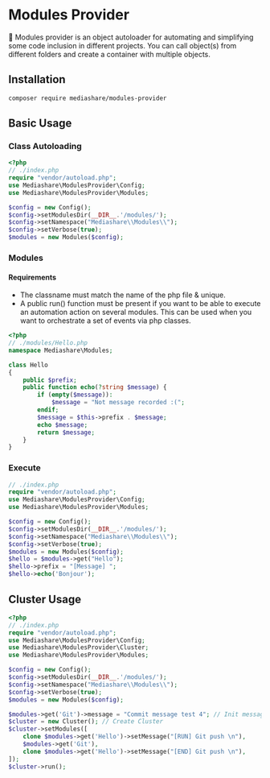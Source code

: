 # Modules Provider
:dizzy: Modules provider is an object autoloader for automating and simplifying some code inclusion in different projects. You can call object(s) from different folders and create a container with multiple objects.
## Installation
```bash
composer require mediashare/modules-provider
```
## Basic Usage
### Class Autoloading
```php
<?php
// ./index.php
require "vendor/autoload.php";
use Mediashare\ModulesProvider\Config;
use Mediashare\ModulesProvider\Modules;

$config = new Config();
$config->setModulesDir(__DIR__.'/modules/');
$config->setNamespace("Mediashare\\Modules\\");
$config->setVerbose(true);
$modules = new Modules($config);
```
### Modules
#### Requirements
- The classname must match the name of the php file & unique.
- A public run() function must be present if you want to be able to execute an automation action on several modules. This can be used when you want to orchestrate a set of events via php classes.  
```php
<?php
// ./modules/Hello.php
namespace Mediashare\Modules;

class Hello
{
    public $prefix;
    public function echo(?string $message) {
        if (empty($message)):
            $message = "Not message recorded :(";
        endif;
        $message = $this->prefix . $message;
        echo $message;
        return $message;
    }
}
```
### Execute
```php
// ./index.php
require "vendor/autoload.php";
use Mediashare\ModulesProvider\Config;
use Mediashare\ModulesProvider\Modules;

$config = new Config();
$config->setModulesDir(__DIR__.'/modules/');
$config->setNamespace("Mediashare\\Modules\\");
$config->setVerbose(true);
$modules = new Modules($config);
$hello = $modules->get("Hello");
$hello->prefix = "[Message] ";
$hello->echo('Bonjour');
```

## Cluster Usage
```php
<?php
// ./index.php
require "vendor/autoload.php";
use Mediashare\ModulesProvider\Config;
use Mediashare\ModulesProvider\Cluster;
use Mediashare\ModulesProvider\Modules;

$config = new Config();
$config->setModulesDir(__DIR__.'/modules/');
$config->setNamespace("Mediashare\\Modules\\");
$config->setVerbose(true);
$modules = new Modules($config);

$modules->get('Git')->message = "Commit message test 4"; // Init message for commit
$cluster = new Cluster(); // Create Cluster
$cluster->setModules([
    clone $modules->get('Hello')->setMessage("[RUN] Git push \n"),
    $modules->get('Git'),
    clone $modules->get('Hello')->setMessage("[END] Git push \n"),
]);
$cluster->run();
```